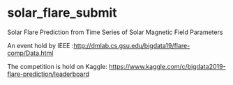 # solar_flare_submit
Solar Flare Prediction from Time Series of Solar Magnetic Field Parameters 


An event hold by IEEE :http://dmlab.cs.gsu.edu/bigdata19/flare-comp/Data.html

The competition is hold on Kaggle: https://www.kaggle.com/c/bigdata2019-flare-prediction/leaderboard
